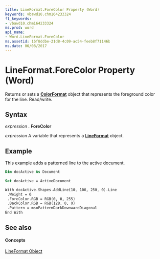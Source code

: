 ```yaml
---
title: LineFormat.ForeColor Property (Word)
keywords: vbawd10.chm164233324
f1_keywords:
- vbawd10.chm164233324
ms.prod: word
api_name:
- Word.LineFormat.ForeColor
ms.assetid: 16f8ddbe-21d8-4c09-ac54-feeb8f71146b
ms.date: 06/08/2017
---
```



# LineFormat.ForeColor Property (Word)

Returns or sets a **[ColorFormat](colorformat-object-word.md)** object that represents the foreground color for the line. Read/write.


## Syntax

 _expression_ . **ForeColor**

 _expression_ A variable that represents a **[LineFormat](lineformat-object-word.md)** object.


## Example

This example adds a patterned line to the active document.


```vb
Dim docActive As Document 
 
Set docActive = ActiveDocument
```


```vb
With docActive.Shapes.AddLine(10, 100, 250, 0).Line 
 .Weight = 6 
 .ForeColor.RGB = RGB(0, 0, 255) 
 .BackColor.RGB = RGB(128, 0, 0) 
 .Pattern = msoPatternDarkDownwardDiagonal 
End With
```


## See also


#### Concepts


[LineFormat Object](lineformat-object-word.md)

